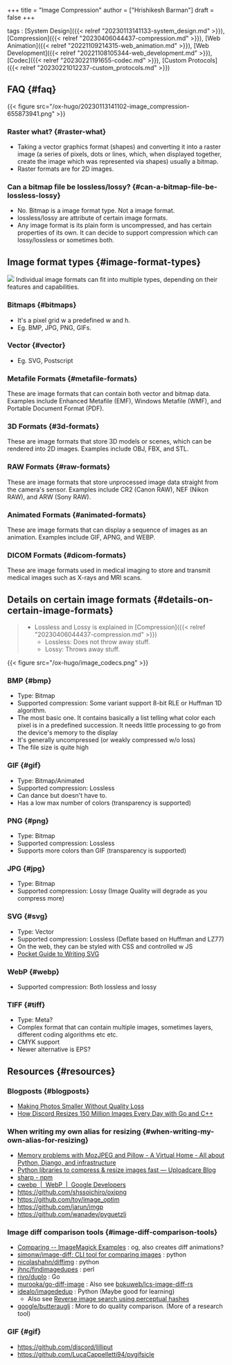 +++
title = "Image Compression"
author = ["Hrishikesh Barman"]
draft = false
+++

tags
: [System Design]({{< relref "20230113141133-system_design.md" >}}), [Compression]({{< relref "20230406044437-compression.md" >}}), [Web Animation]({{< relref "20221109214315-web_animation.md" >}}), [Web Development]({{< relref "20221108105344-web_development.md" >}}), [Codec]({{< relref "20230221191655-codec.md" >}}), [Custom Protocols]({{< relref "20230221012237-custom_protocols.md" >}})


## FAQ {#faq}

{{< figure src="/ox-hugo/20230113141102-image_compression-655873941.png" >}}


### Raster what? {#raster-what}

-   Taking a vector graphics format (shapes) and converting it into a raster image (a series of pixels, dots or lines, which, when displayed together, create the image which was represented via shapes) usually a bitmap.
-   Raster formats are for 2D images.


### Can a bitmap file be lossless/lossy? {#can-a-bitmap-file-be-lossless-lossy}

-   No. Bitmap is a image format type. Not a image format.
-   lossless/lossy are attribute of certain image formats.
-   Any image format is its plain form is uncompressed, and has certain properties of its own. It can decide to support compression which can lossy/lossless or sometimes both.


## Image format types {#image-format-types}

![](/ox-hugo/20230113141102-image_compression-2048388375.png)
Individual image formats can fit into multiple types, depending on their features and capabilities.


### Bitmaps {#bitmaps}

-   It's a pixel grid w a predefined w and h.
-   Eg. BMP, JPG, PNG, GIFs.


### Vector {#vector}

-   Eg. SVG, Postscript


### Metafile Formats {#metafile-formats}

These are image formats that can contain both vector and bitmap data. Examples include Enhanced Metafile (EMF), Windows Metafile (WMF), and Portable Document Format (PDF).


### 3D Formats {#3d-formats}

These are image formats that store 3D models or scenes, which can be rendered into 2D images. Examples include OBJ, FBX, and STL.


### RAW Formats {#raw-formats}

These are image formats that store unprocessed image data straight from the camera's sensor. Examples include CR2 (Canon RAW), NEF (Nikon RAW), and ARW (Sony RAW).


### Animated Formats {#animated-formats}

These are image formats that can display a sequence of images as an animation. Examples include GIF, APNG, and WEBP.


### DICOM Formats {#dicom-formats}

These are image formats used in medical imaging to store and transmit medical images such as X-rays and MRI scans.


## Details on certain image formats {#details-on-certain-image-formats}

> -   Lossless and Lossy is explained in [Compression]({{< relref "20230406044437-compression.md" >}})
>     -   Lossless: Does not throw away stuff.
>     -   Lossy: Throws away stuff.

{{< figure src="/ox-hugo/image_codecs.png" >}}


### BMP {#bmp}

-   Type: Bitmap
-   Supported compression: Some variant support 8-bit RLE or Huffman 1D algorithm.
-   The most basic one. It contains basically a list telling what color each pixel is in a predefined succession. It needs little processing to go from the device's memory to the display
-   It's generally uncompressed (or weakly compressed w/o loss)
-   The file size is quite high


### GIF {#gif}

-   Type: Bitmap/Animated
-   Supported compression: Lossless
-   Can dance but doesn't have to.
-   Has a low max number of colors (transparency is supported)


### PNG {#png}

-   Type: Bitmap
-   Supported compression: Lossless
-   Supports more colors than GIF (transparency is supported)


### JPG {#jpg}

-   Type: Bitmap
-   Supported compression: Lossy (Image Quality will degrade as you compress more)


### SVG {#svg}

-   Type: Vector
-   Supported compression: Lossless (Deflate based on Huffman and LZ77)
-   On the web, they can be styled with CSS and controlled w JS
-   [Pocket Guide to Writing SVG](https://svgpocketguide.com/)


### WebP {#webp}

-   Supported compression: Both lossless and lossy


### TIFF {#tiff}

-   Type: Meta?
-   Complex format that can contain multiple images, sometimes layers, different coding algorithms etc etc.
-   CMYK support
-   Newer alternative is EPS?


## Resources {#resources}


### Blogposts {#blogposts}

-   [Making Photos Smaller Without Quality Loss](https://engineeringblog.yelp.com/2017/06/making-photos-smaller.html)
-   [How Discord Resizes 150 Million Images Every Day with Go and C++](https://discord.com/blog/how-discord-resizes-150-million-images-every-day-with-go-and-c)


### When writing my own alias for resizing {#when-writing-my-own-alias-for-resizing}

-   [Memory problems with MozJPEG and Pillow - A Virtual Home - All about Python, Django, and infrastructure](https://blog.avirtualhome.com/memory-problems-with-jpg-files-and-pillow/)
-   [Python libraries to compress &amp; resize images fast — Uploadcare Blog](https://uploadcare.com/blog/image-optimization-python/)
-   [sharp - npm](https://www.npmjs.com/package/sharp)
-   [cwebp  |  WebP  |  Google Developers](https://developers.google.com/speed/webp/docs/cwebp)
-   <https://github.com/shssoichiro/oxipng>
-   <https://github.com/toy/image_optim>
-   <https://github.com/jarun/imgp>
-   <https://github.com/wanadev/pyguetzli>


### Image diff comparison tools {#image-diff-comparison-tools}

-   [Comparing -- ImageMagick Examples](https://www.imagemagick.org/Usage/compare/) : og, also creates diff animations?
-   [simonw/image-diff: CLI tool for comparing images](https://github.com/simonw/image-diff) : python
-   [nicolashahn/diffimg](https://github.com/nicolashahn/diffimg) : python
-   [jhnc/findimagedupes](https://github.com/jhnc/findimagedupes) : perl
-   [rivo/duplo](https://github.com/rivo/duplo) : Go
-   [murooka/go-diff-image](https://github.com/murooka/go-diff-image) : Also see [bokuweb/lcs-image-diff-rs](https://github.com/bokuweb/lcs-image-diff-rs)
-   [idealo/imagededup](https://github.com/idealo/imagededup) : Python (Maybe good for learning)
    -   Also see [Reverse image search using perceptual hashes](https://www.aadhav.me/posts/reverse-image-search)
-   [google/butteraugli](https://github.com/google/butteraugli) : More to do quality comparison. (More of a research tool)


### GIF {#gif}

-   <https://github.com/discord/lilliput>
-   <https://github.com/LucaCappelletti94/pygifsicle>
